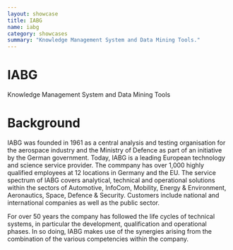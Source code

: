 ```yaml
---
layout: showcase
title: IABG
name: iabg
category: showcases
summary: "Knowledge Management System and Data Mining Tools."
---
```


# IABG

Knowledge Management System and Data Mining Tools

# Background

IABG was founded in 1961 as a central analysis and testing organisation for the aerospace industry and the Ministry of Defence as part of an initiative by the German government. Today, IABG is a leading European technology and science service provider. The commpany has over 1,000 highly qualified employees at 12 locations in Germany and the EU. The service spectrum of IABG covers analytical, technical and operational solutions within the sectors of Automotive, InfoCom, Mobility, Energy & Environment, Aeronautics, Space, Defence & Security. Customers include national and international companies as well as the public sector.

For over 50 years the company has followed the life cycles of technical systems, in particular the development, qualification and operational phases. In so doing, IABG makes use of the synergies arising from the combination of the various competencies within the company.

